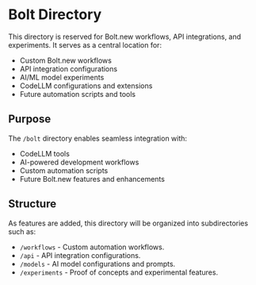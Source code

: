 # Bolt Directory

This directory is reserved for Bolt.new workflows, API integrations, and experiments. It serves as a central location for:

- Custom Bolt.new workflows
- API integration configurations
- AI/ML model experiments
- CodeLLM configurations and extensions
- Future automation scripts and tools

## Purpose

The `/bolt` directory enables seamless integration with:
- CodeLLM tools
- AI-powered development workflows
- Custom automation scripts
- Future Bolt.new features and enhancements

## Structure

As features are added, this directory will be organized into subdirectories such as:
- `/workflows` - Custom automation workflows.
- `/api` - API integration configurations.
- `/models` - AI model configurations and prompts.
- `/experiments` - Proof of concepts and experimental features.